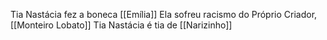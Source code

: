 Tia Nastácia fez a boneca [[Emília]]
Ela sofreu racismo do Próprio Criador, [[Monteiro Lobato]]
Tia Nastácia é tia de [[Narizinho]]
